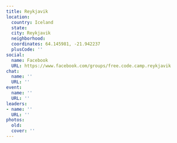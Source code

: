 ```yaml
---
title: Reykjavik
location:
  country: Iceland
  state: 
  city: Reykjavik
  neighborhood: 
  coordinates: 64.145981, -21.942237
  plusCode: ''
social:
  name: Facebook
  URL: https://www.facebook.com/groups/free.code.camp.reykjavik
chat:
  name: ''
  URL: ''
event:
  name: ''
  URL: ''
leaders:
- name: ''
  URL: ''
photos:
  old: 
  cover: ''
---
```

